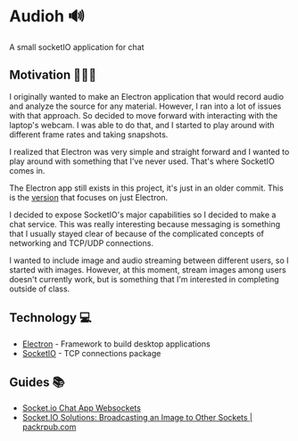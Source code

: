 # Audioh 🔊
A small socketIO application for chat

## Motivation 🏃🏾‍♀️
I originally wanted to make an Electron application that would record audio and analyze the source for any material. However, I ran into a lot of issues with that approach. So decided to move forward with interacting with the laptop's webcam. I was able to do that, and I started to play around with different frame rates and taking snapshots.

I realized that Electron was very simple and straight forward and I wanted to play around with something that I've never used. That's where SocketIO comes in.

The Electron app still exists in this project, it's just in an older commit. This is the [version](https://github.com/dartmouth-cs98/hack-a-thing-1-audioh/tree/7dc08643ecddecd6b5101339e03112f08847bf33) that focuses on just Electron.

I decided to expose SocketIO's major capabilities so I decided to make a chat service. This was really interesting because messaging is something that I usually stayed clear of because of the complicated concepts of networking and TCP/UDP connections.

I wanted to include image and audio streaming between different users, so I started with images. However, at this moment, stream images among users doesn't currently work, but is something that I'm interested in completing outside of class.

## Technology 💻
* [Electron](https://electronjs.org) - Framework to build desktop applications
* [SocketIO](https://socket.io/) - TCP connections package

## Guides 📚
* [Socket.io Chat App Websockets](https://www.youtube.com/watch?v=tHbCkikFfDE)
* [Socket.IO Solutions: Broadcasting an Image to Other Sockets | packrpub.com](https://www.youtube.com/watch?v=RCXDlpCorhk)
